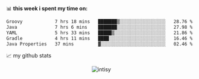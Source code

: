 📊 **this week i spent my time on:**
<!--START_SECTION:waka-->

```txt
Groovy            7 hrs 18 mins   ███████▒░░░░░░░░░░░░░░░░░   28.76 %
Java              7 hrs 6 mins    ███████░░░░░░░░░░░░░░░░░░   27.98 %
YAML              5 hrs 33 mins   █████▒░░░░░░░░░░░░░░░░░░░   21.86 %
Gradle            4 hrs 11 mins   ████░░░░░░░░░░░░░░░░░░░░░   16.46 %
Java Properties   37 mins         ▓░░░░░░░░░░░░░░░░░░░░░░░░   02.46 %
```

<!--END_SECTION:waka-->


📈 my github stats

<p align="center"> <img src="https://github-readme-stats.vercel.app/api?username=intisy&show_icons=true&theme=gotham" alt="intisy" />




